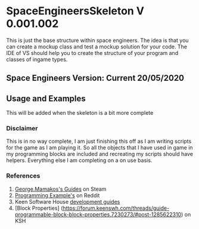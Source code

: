 # SpaceEngineersSkeleton V 0.001.002
This is just the base structure within space engineers. The idea is that you can create a mockup class and test a mockup solution for your code. The IDE of VS should help you to create the structure of your program and classes of ingame types.

## Space Engineers Version: Current 20/05/2020

## Usage and Examples
This will be added when the skeleton is a bit more complete

### Disclaimer
This is in no way complete, I am just finishing this off as I am writing scripts for the game as I am playing it. So all the objects that I have used in game in my programming blocks are included and recreating my scripts should have helpers. Everything else I am completing on a on use basis.

### References
1. [George.Mamakos's Guides](https://steamcommunity.com/sharedfiles/filedetails/?id=360966557) on Steam
1. [Programming Example's](https://www.reddit.com/r/spaceengineers/comments/3233pi/programming_tutorialexamples/)  on Reddit
1. Keen Software House [development guides](https://forum.keenswh.com/forums/programming-guides-and-tools.410941/)
1. [Block Properties] (https://forum.keenswh.com/threads/guide-programmable-block-block-properties.7230273/#post-1285622310) on KSH
